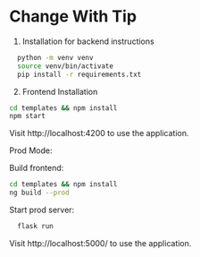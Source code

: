 # Change With Tip

1. Installation for backend instructions
  ```sh
    python -m venv venv
    source venv/bin/activate
    pip install -r requirements.txt
  ```

2. Frontend Installation
```sh
cd templates && npm install
npm start
```
Visit http://localhost:4200 to use the application.

Prod Mode:

Build frontend:
```sh
cd templates && npm install
ng build --prod
```

Start prod server:
```sh
  flask run
```

Visit http://localhost:5000/ to use the application.
